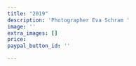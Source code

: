 ```yaml
---
title: "2019"
description: 'Photographer Eva Schram '
image: ''
extra_images: []
price: 
paypal_button_id: ''

---
```

